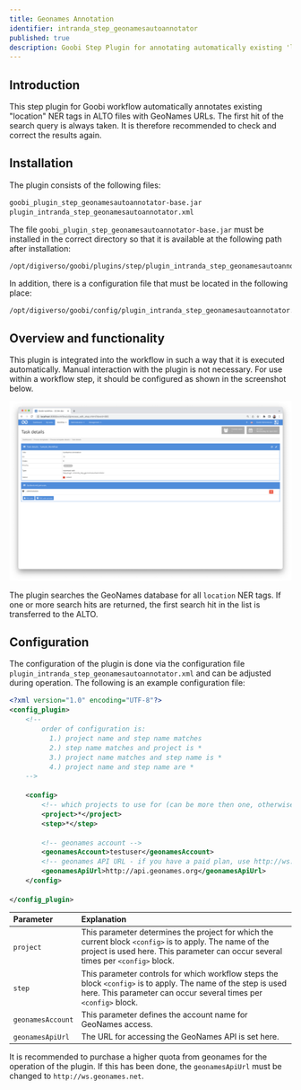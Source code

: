 ```yaml
---
title: Geonames Annotation
identifier: intranda_step_geonamesautoannotator
published: true
description: Goobi Step Plugin for annotating automatically existing 'location' NER tags in ALTO files with Geonames URLs.
---
```

## Introduction
This step plugin for Goobi workflow automatically annotates existing "location" NER tags in ALTO files with GeoNames URLs. The first hit of the search query is always taken. It is therefore recommended to check and correct the results again.


## Installation
The plugin consists of the following files:

```bash
goobi_plugin_step_geonamesautoannotator-base.jar
plugin_intranda_step_geonamesautoannotator.xml
```

The file `goobi_plugin_step_geonamesautoannotator-base.jar` must be installed in the correct directory so that it is available at the following path after installation:

```bash
/opt/digiverso/goobi/plugins/step/plugin_intranda_step_geonamesautoannotator-base.jar
```

In addition, there is a configuration file that must be located in the following place:

```bash
/opt/digiverso/goobi/config/plugin_intranda_step_geonamesautoannotator.xml
```


## Overview and functionality
This plugin is integrated into the workflow in such a way that it is executed automatically. Manual interaction with the plugin is not necessary. For use within a workflow step, it should be configured as shown in the screenshot below.

![Integration of the plugin into the workflow](screen1_en.png)

The plugin searches the GeoNames database for all `location` NER tags. If one or more search hits are returned, the first search hit in the list is transferred to the ALTO.


## Configuration
The configuration of the plugin is done via the configuration file `plugin_intranda_step_geonamesautoannotator.xml` and can be adjusted during operation. The following is an example configuration file:

```xml
<?xml version="1.0" encoding="UTF-8"?>
<config_plugin>
    <!--
        order of configuration is:
          1.) project name and step name matches
          2.) step name matches and project is *
          3.) project name matches and step name is *
          4.) project name and step name are *
	-->

    <config>
        <!-- which projects to use for (can be more then one, otherwise use *) -->
        <project>*</project>
        <step>*</step>

        <!-- geonames account -->
        <geonamesAccount>testuser</geonamesAccount>
        <!-- geonames API URL - if you have a paid plan, use http://ws.geonames.net here -->
        <geonamesApiUrl>http://api.geonames.org</geonamesApiUrl>
    </config>

</config_plugin>
```

| Parameter | Explanation |
| :--- | :--- |
| `project` | This parameter determines the project for which the current block `<config>` is to apply. The name of the project is used here. This parameter can occur several times per `<config>` block. |
| `step` | This parameter controls for which workflow steps the block `<config>` is to apply. The name of the step is used here. This parameter can occur several times per `<config>` block. |
| `geonamesAccount` | This parameter defines the account name for GeoNames access.  |
| `geonamesApiUrl` | The URL for accessing the GeoNames API is set here.  |

It is recommended to purchase a higher quota from geonames for the operation of the plugin. If this has been done, the `geonamesApiUrl` must be changed to `http://ws.geonames.net`.
